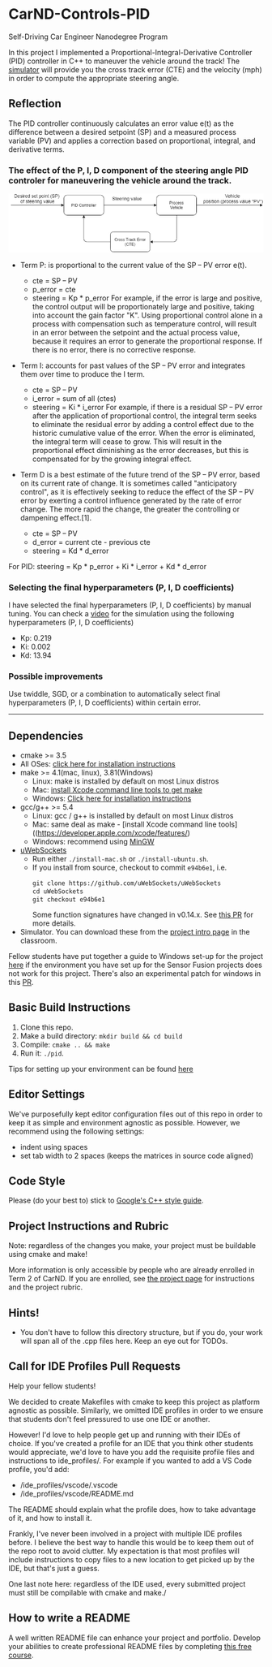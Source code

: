 # CarND-Controls-PID
Self-Driving Car Engineer Nanodegree Program

In this project I implemented a Proportional-Integral-Derivative Controller (PID) controller in C++ to maneuver the vehicle around the track!
The [simulator](https://github.com/udacity/self-driving-car-sim/releases) will provide you the cross track error (CTE) and the velocity (mph) in order to compute the appropriate steering angle.

[//]: # (Image References)

[image1]: ./examples/PID_block_diagram.png "PID controller example"

## Reflection
The PID controller continuously calculates an error value e(t) as the difference between a desired setpoint (SP) and a measured process variable (PV) and applies a correction based on proportional, integral, and derivative terms.

### The effect of the P, I, D component of the steering angle PID controler for maneuvering the vehicle around the track.
![alt text][image1]

* Term P: is proportional to the current value of the SP − PV error e(t). 
  * cte = SP − PV
  * p_error = cte
  * steering = Kp * p_error
For example, if the error is large and positive, the control output will be proportionately large and positive, taking into account the gain factor "K". 
Using proportional control alone in a process with compensation such as temperature control, will result in an error between the setpoint and the actual process value, because it requires an error to generate the proportional response. If there is no error, there is no corrective response.

* Term I: accounts for past values of the SP − PV error and integrates them over time to produce the I term. 
  * cte = SP − PV
  * i_error = sum of all (ctes)
  * steering = Ki * i_error
For example, if there is a residual SP − PV error after the application of proportional control, the integral term seeks to eliminate the residual error by adding a control effect due to the historic cumulative value of the error. 
When the error is eliminated, the integral term will cease to grow. 
This will result in the proportional effect diminishing as the error decreases, but this is compensated for by the growing integral effect.

* Term D is a best estimate of the future trend of the SP − PV error, based on its current rate of change. 
It is sometimes called "anticipatory control", as it is effectively seeking to reduce the effect of the SP − PV error by exerting a control influence generated by the rate of error change. The more rapid the change, the greater the controlling or dampening effect.[1].
  * cte = SP − PV
  * d_error = current cte - previous cte
  * steering = Kd * d_error

For PID: 
steering = Kp * p_error + Ki * i_error + Kd * d_error

### Selecting the final hyperparameters (P, I, D coefficients)
I have selected the final hyperparameters (P, I, D coefficients) by manual tuning.
You can check a [video](https://youtu.be/GhGYZX5BYeo) for the simulation using the following hyperparameters (P, I, D coefficients)
  * Kp: 0.219
  * Ki: 0.002
  * Kd: 13.94

### Possible improvements
Use twiddle, SGD, or a combination to automatically select final hyperparameters (P, I, D coefficients) within certain error.

---

## Dependencies

* cmake >= 3.5
 * All OSes: [click here for installation instructions](https://cmake.org/install/)
* make >= 4.1(mac, linux), 3.81(Windows)
  * Linux: make is installed by default on most Linux distros
  * Mac: [install Xcode command line tools to get make](https://developer.apple.com/xcode/features/)
  * Windows: [Click here for installation instructions](http://gnuwin32.sourceforge.net/packages/make.htm)
* gcc/g++ >= 5.4
  * Linux: gcc / g++ is installed by default on most Linux distros
  * Mac: same deal as make - [install Xcode command line tools]((https://developer.apple.com/xcode/features/)
  * Windows: recommend using [MinGW](http://www.mingw.org/)
* [uWebSockets](https://github.com/uWebSockets/uWebSockets)
  * Run either `./install-mac.sh` or `./install-ubuntu.sh`.
  * If you install from source, checkout to commit `e94b6e1`, i.e.
    ```
    git clone https://github.com/uWebSockets/uWebSockets 
    cd uWebSockets
    git checkout e94b6e1
    ```
    Some function signatures have changed in v0.14.x. See [this PR](https://github.com/udacity/CarND-MPC-Project/pull/3) for more details.
* Simulator. You can download these from the [project intro page](https://github.com/udacity/self-driving-car-sim/releases) in the classroom.

Fellow students have put together a guide to Windows set-up for the project [here](https://s3-us-west-1.amazonaws.com/udacity-selfdrivingcar/files/Kidnapped_Vehicle_Windows_Setup.pdf) if the environment you have set up for the Sensor Fusion projects does not work for this project. There's also an experimental patch for windows in this [PR](https://github.com/udacity/CarND-PID-Control-Project/pull/3).

## Basic Build Instructions

1. Clone this repo.
2. Make a build directory: `mkdir build && cd build`
3. Compile: `cmake .. && make`
4. Run it: `./pid`. 

Tips for setting up your environment can be found [here](https://classroom.udacity.com/nanodegrees/nd013/parts/40f38239-66b6-46ec-ae68-03afd8a601c8/modules/0949fca6-b379-42af-a919-ee50aa304e6a/lessons/f758c44c-5e40-4e01-93b5-1a82aa4e044f/concepts/23d376c7-0195-4276-bdf0-e02f1f3c665d)

## Editor Settings

We've purposefully kept editor configuration files out of this repo in order to
keep it as simple and environment agnostic as possible. However, we recommend
using the following settings:

* indent using spaces
* set tab width to 2 spaces (keeps the matrices in source code aligned)

## Code Style

Please (do your best to) stick to [Google's C++ style guide](https://google.github.io/styleguide/cppguide.html).

## Project Instructions and Rubric

Note: regardless of the changes you make, your project must be buildable using
cmake and make!

More information is only accessible by people who are already enrolled in Term 2
of CarND. If you are enrolled, see [the project page](https://classroom.udacity.com/nanodegrees/nd013/parts/40f38239-66b6-46ec-ae68-03afd8a601c8/modules/f1820894-8322-4bb3-81aa-b26b3c6dcbaf/lessons/e8235395-22dd-4b87-88e0-d108c5e5bbf4/concepts/6a4d8d42-6a04-4aa6-b284-1697c0fd6562)
for instructions and the project rubric.

## Hints!

* You don't have to follow this directory structure, but if you do, your work
  will span all of the .cpp files here. Keep an eye out for TODOs.

## Call for IDE Profiles Pull Requests

Help your fellow students!

We decided to create Makefiles with cmake to keep this project as platform
agnostic as possible. Similarly, we omitted IDE profiles in order to we ensure
that students don't feel pressured to use one IDE or another.

However! I'd love to help people get up and running with their IDEs of choice.
If you've created a profile for an IDE that you think other students would
appreciate, we'd love to have you add the requisite profile files and
instructions to ide_profiles/. For example if you wanted to add a VS Code
profile, you'd add:

* /ide_profiles/vscode/.vscode
* /ide_profiles/vscode/README.md

The README should explain what the profile does, how to take advantage of it,
and how to install it.

Frankly, I've never been involved in a project with multiple IDE profiles
before. I believe the best way to handle this would be to keep them out of the
repo root to avoid clutter. My expectation is that most profiles will include
instructions to copy files to a new location to get picked up by the IDE, but
that's just a guess.

One last note here: regardless of the IDE used, every submitted project must
still be compilable with cmake and make./

## How to write a README
A well written README file can enhance your project and portfolio.  Develop your abilities to create professional README files by completing [this free course](https://www.udacity.com/course/writing-readmes--ud777).

